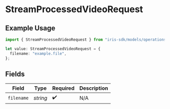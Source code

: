 # StreamProcessedVideoRequest

## Example Usage

```typescript
import { StreamProcessedVideoRequest } from "iris-sdk/models/operations";

let value: StreamProcessedVideoRequest = {
  filename: "example.file",
};
```

## Fields

| Field              | Type               | Required           | Description        |
| ------------------ | ------------------ | ------------------ | ------------------ |
| `filename`         | *string*           | :heavy_check_mark: | N/A                |
